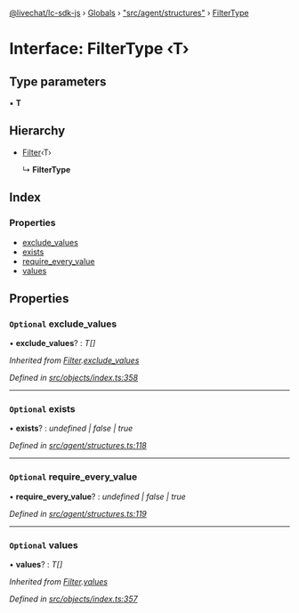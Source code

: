 [@livechat/lc-sdk-js](../README.md) › [Globals](../globals.md) › ["src/agent/structures"](../modules/_src_agent_structures_.md) › [FilterType](_src_agent_structures_.filtertype.md)

# Interface: FilterType ‹**T**›

## Type parameters

▪ **T**

## Hierarchy

* [Filter](_src_objects_index_.filter.md)‹T›

  ↳ **FilterType**

## Index

### Properties

* [exclude_values](_src_agent_structures_.filtertype.md#optional-exclude_values)
* [exists](_src_agent_structures_.filtertype.md#optional-exists)
* [require_every_value](_src_agent_structures_.filtertype.md#optional-require_every_value)
* [values](_src_agent_structures_.filtertype.md#optional-values)

## Properties

### `Optional` exclude_values

• **exclude_values**? : *T[]*

*Inherited from [Filter](_src_objects_index_.filter.md).[exclude_values](_src_objects_index_.filter.md#optional-exclude_values)*

*Defined in [src/objects/index.ts:358](https://github.com/livechat/lc-sdk-js/blob/adb7bb1/src/objects/index.ts#L358)*

___

### `Optional` exists

• **exists**? : *undefined | false | true*

*Defined in [src/agent/structures.ts:118](https://github.com/livechat/lc-sdk-js/blob/adb7bb1/src/agent/structures.ts#L118)*

___

### `Optional` require_every_value

• **require_every_value**? : *undefined | false | true*

*Defined in [src/agent/structures.ts:119](https://github.com/livechat/lc-sdk-js/blob/adb7bb1/src/agent/structures.ts#L119)*

___

### `Optional` values

• **values**? : *T[]*

*Inherited from [Filter](_src_objects_index_.filter.md).[values](_src_objects_index_.filter.md#optional-values)*

*Defined in [src/objects/index.ts:357](https://github.com/livechat/lc-sdk-js/blob/adb7bb1/src/objects/index.ts#L357)*
